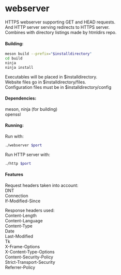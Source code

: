 # webserver
HTTPS webserver supporting GET and HEAD requests.  
And HTTP server serving redirects to HTTPS server.  
Combines with directory listings made by htmldirs repo.

#### Building:
```bash
meson build --prefix="$installdirectory"
cd build
ninja
ninja install
```
Executables will be placed in $installdirectory.  
Website files go in $installdirectory/files.  
Configuration files must be in $installdirectory/config

#### Dependencies:
meson, ninja (for building)  
openssl

#### Running:
Run with:
```bash
./webserver $port
```
Run HTTP server with:
```bash
./http $port
```

#### Features
Request headers taken into account:  
DNT  
Connection  
If-Modified-Since  

Response headers used:  
Content-Length  
Content-Language  
Content-Type  
Date  
Last-Modified  
Tk  
X-Frame-Options  
X-Content-Type-Options  
Content-Security-Policy  
Strict-Transport-Security  
Referrer-Policy  
